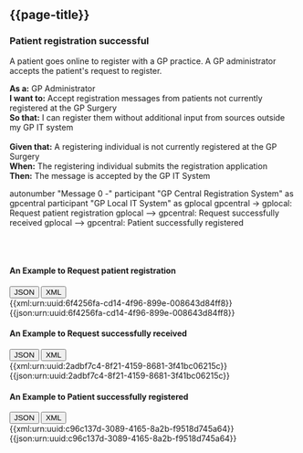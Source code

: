 ## {{page-title}}

### Patient registration successful

A patient goes online to register with a GP practice. A GP administrator accepts the patient's request to register.

**As a:** GP Administrator<br />
**I want to:** Accept registration messages from patients not currently registered at the GP Surgery<br />
**So that:** I can register them without additional input from sources outside my GP IT system  
<br /><br />
**Given that:** A registering individual is not currently registered at the GP Surgery<br />
**When:** The registering individual submits the registration application<br />
**Then:** The message is accepted by the GP IT System  

<plantuml>
autonumber "Message 0 -"
participant "GP Central Registration System" as gpcentral
participant "GP Local IT System" as gplocal
gpcentral -> gplocal: Request patient registration
gplocal --> gpcentral: Request successfully received
gplocal --> gpcentral: Patient successfully registered
</plantuml>




<br /><br />

 #### An Example to Request patient registration

<div class="tab">
  <button class="tablinks active" onclick="openTab(event, 'JSON')">JSON</button>
  <button class="tablinks" onclick="openTab(event, 'XML')">XML</button>
</div>
<div id="XML" class="tabcontent">
{{xml:urn:uuid:6f4256fa-cd14-4f96-899e-008643d84ff8}}
</div>
<div id="JSON" class="tabcontent" style="display:block">
{{json:urn:uuid:6f4256fa-cd14-4f96-899e-008643d84ff8}}
</div>


#### An Example to Request successfully received

<div class="tab">
  <button class="tablinks active" onclick="openTab(event, 'JSON')">JSON</button>
  <button class="tablinks" onclick="openTab(event, 'XML')">XML</button>
</div>
<div id="XML" class="tabcontent">
{{xml:urn:uuid:2adbf7c4-8f21-4159-8681-3f41bc06215c}}
</div>
<div id="JSON" class="tabcontent" style="display:block">
{{json:urn:uuid:2adbf7c4-8f21-4159-8681-3f41bc06215c}}
</div>


#### An Example to Patient successfully registered

<div class="tab">
  <button class="tablinks active" onclick="openTab(event, 'JSON')">JSON</button>
  <button class="tablinks" onclick="openTab(event, 'XML')">XML</button>
</div>
<div id="XML" class="tabcontent">
{{xml:urn:uuid:c96c137d-3089-4165-8a2b-f9518d745a64}}
</div>
<div id="JSON" class="tabcontent" style="display:block">
{{json:urn:uuid:c96c137d-3089-4165-8a2b-f9518d745a64}}
</div>

